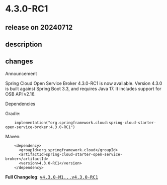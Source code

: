 # 4.3.0-RC1

## release on 20240712

## description

## changes

Announcement

Spring Cloud Open Service Broker 4.3.0-RC1 is now available. Version 4.3.0 is built against Spring Boot 3.3, and requires Java 17. It includes support for OSB API v2.16.

Dependencies

Gradle:

        implementation("org.springframework.cloud:spring-cloud-starter-open-service-broker:4.3.0-RC1")

Maven:

        <dependency>
          <groupId>org.springframework.cloud</groupId>
          <artifactId>spring-cloud-starter-open-service-broker</artifactId>
          <version>4.3.0-RC1</version>
        </dependency>

<strong>Full Changelog</strong>: <a class="commit-link" href="https://github.com/spring-cloud/spring-cloud-open-service-broker/compare/v4.3.0-M1...v4.3.0-RC1"><tt>v4.3.0-M1...v4.3.0-RC1</tt></a>

